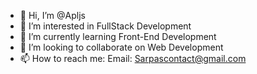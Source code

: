 - 👋 Hi, I’m @Apljs
- 👀 I’m interested in FullStack Development
- 🌱 I’m currently learning Front-End Development
- 💞️ I’m looking to collaborate on Web Development
- 📫 How to reach me:
  Email: Sarpascontact@gmail.com

<!---
Apljs/Apljs is a ✨ special ✨ repository because its `README.md` (this file) appears on your GitHub profile.
You can click the Preview link to take a look at your changes.
--->
